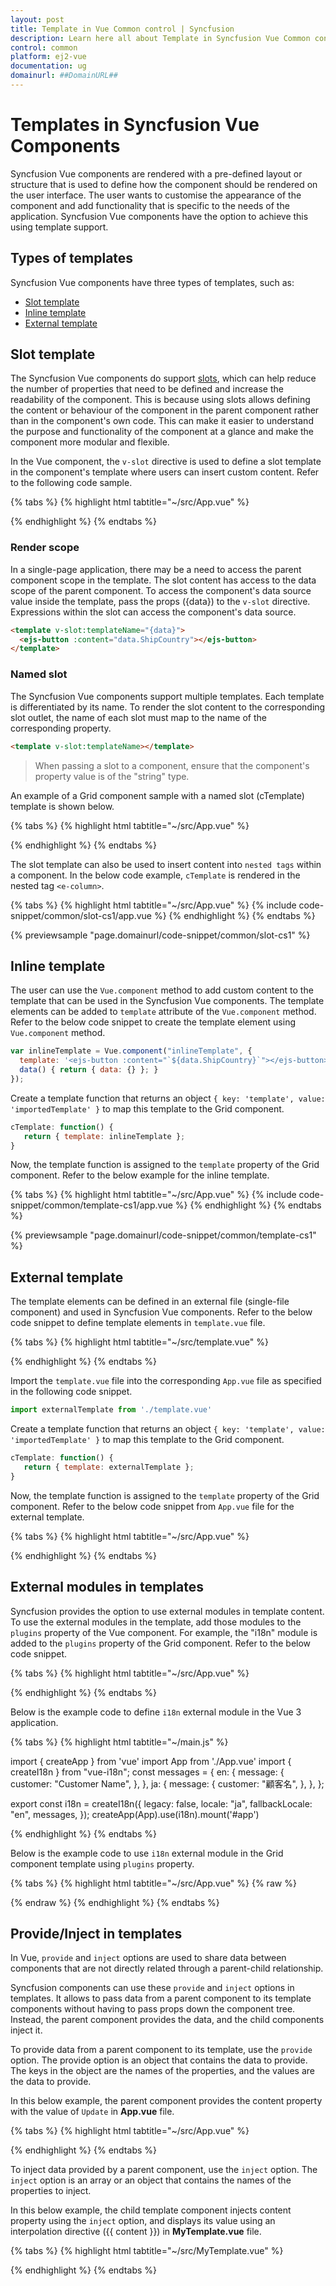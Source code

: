 ```yaml
---
layout: post
title: Template in Vue Common control | Syncfusion
description: Learn here all about Template in Syncfusion Vue Common control of Syncfusion Essential JS 2 and more.
control: common
platform: ej2-vue
documentation: ug
domainurl: ##DomainURL##
---
```


# Templates in Syncfusion Vue Components

Syncfusion Vue components are rendered with a pre-defined layout or structure that is used to define how the component should be rendered on the user interface. The user wants to customise the appearance of the component and add functionality that is specific to the needs of the application. Syncfusion Vue components have the option to achieve this using template support.

## Types of templates

Syncfusion Vue components have three types of templates, such as:

* [Slot template](#Slot-template)
* [Inline template](#Inline-template)
* [External template](#External-template)

## Slot template

The Syncfusion Vue components do support [slots](https://vuejs.org/guide/components/slots.html), which can help reduce the number of properties that need to be defined and increase the readability of the component. This is because using slots allows defining the content or behaviour of the component in the parent component rather than in the component's own code. This can make it easier to understand the purpose and functionality of the component at a glance and make the component more modular and flexible.

In the Vue component, the `v-slot` directive is used to define a slot template in the component's template where users can insert custom content. Refer to the following code sample.

{% tabs %}
{% highlight html tabtitle="~/src/App.vue" %}

<ejs-grid ref="grid" :dataSource="ds">
  <e-columns>
    <e-column field="OrderID" headerText="Order ID" width=120 textAlign="Right" />
    <e-column field="CustomerName" headerText="Customer Name" width=150 />
    <e-column field="ShipCountry" headerText="Ship Country" width=150 :template="'cTemplate'">
      <template v-slot:cTemplate>
        <ejs-button :content="ShipCountry"></ejs-button>
      </template>
    </e-column>
  </e-columns>
</ejs-grid>

{% endhighlight %}
{% endtabs %}

### Render scope

In a single-page application, there may be a need to access the parent component scope in the template. The slot content has access to the data scope of the parent component. To access the component's data source value inside the template, pass the props ({data}) to the `v-slot` directive. Expressions within the slot can access the component's data source.

```html
<template v-slot:templateName="{data}">
  <ejs-button :content="data.ShipCountry"></ejs-button>
</template>
```

### Named slot

The Syncfusion Vue components support multiple templates. Each template is differentiated by its name. To render the slot content to the corresponding slot outlet, the name of each slot must map to the name of the corresponding property. 

```html
<template v-slot:templateName></template>
```

> When passing a slot to a component, ensure that the component's property value is of the "string" type.

An example of a Grid component sample with a named slot (cTemplate) template is shown below.

{% tabs %}
{% highlight html tabtitle="~/src/App.vue" %}

<ejs-grid ref="grid" :dataSource="ds">
  <e-columns>
    <e-column field="OrderID" headerText="Order ID" width=120 textAlign="Right" />
    <e-column field="CustomerName" headerText="Customer Name" width=150 />
    <e-column field="ShipCountry" headerText="Ship Country" width=150 :template="'cTemplate'"/>
  </e-columns>
  <template v-slot:cTemplate="{data}">
    <ejs-button :content="data.ShipCountry"></ejs-button>
  </template>
</ejs-grid>

{% endhighlight %}
{% endtabs %}

The slot template can also be used to insert content into `nested tags` within a component. In the below code example, `cTemplate` is rendered in the nested tag `<e-column>`.

{% tabs %}
{% highlight html tabtitle="~/src/App.vue" %}
{% include code-snippet/common/slot-cs1/app.vue %}
{% endhighlight %}
{% endtabs %}
        
{% previewsample "page.domainurl/code-snippet/common/slot-cs1" %}

## Inline template

The user can use the `Vue.component` method to add custom content to the template that can be used in the Syncfusion Vue components. The template elements can be added to `template` attribute of the `Vue.component` method. Refer to the below code snippet to create the template element using `Vue.component` method.

```js
var inlineTemplate = Vue.component("inlineTemplate", {
  template: '<ejs-button :content="`${data.ShipCountry}`"></ejs-button>',
  data() { return { data: {} }; }
});
```

Create a template function that returns an object `{ key: 'template', value: 'importedTemplate' }` to map this template to the Grid component.

```js
cTemplate: function() {
   return { template: inlineTemplate };
}
```

Now, the template function is assigned to the `template` property of the Grid component. Refer to the below example for the inline template.

{% tabs %}
{% highlight html tabtitle="~/src/App.vue" %}
{% include code-snippet/common/template-cs1/app.vue %}
{% endhighlight %}
{% endtabs %}
        
{% previewsample "page.domainurl/code-snippet/common/template-cs1" %}

## External template

The template elements can be defined in an external file (single-file component) and used in Syncfusion Vue components. Refer to the below code snippet to define template elements in `template.vue` file.

{% tabs %}
{% highlight html tabtitle="~/src/template.vue" %}

<template>
  <div class="button">
    <ejs-button :content="`${data.ShipCountry}`"> </ejs-button>
  </div>
</template>

<script>
  import Vue from "vue";
  import { ButtonPlugin } from '@syncfusion/ej2-vue-buttons';
  Vue.use(ButtonPlugin);
  export default {
    data () { return { data: {} } }
  }
</script>

{% endhighlight %}
{% endtabs %}

Import the `template.vue` file into the corresponding `App.vue` file as specified in the following code snippet.

```js
import externalTemplate from './template.vue'
```

Create a template function that returns an object `{ key: 'template', value: 'importedTemplate' }` to map this template to the Grid component.

```js
cTemplate: function() {
   return { template: externalTemplate };
}
```

Now, the template function is assigned to the `template` property of the Grid component. Refer to the below code snippet from `App.vue` file for the external template.

{% tabs %}
{% highlight html tabtitle="~/src/App.vue" %}

<template>
  <div id="app">
      <ejs-grid ref="grid" :dataSource="ds">
        <e-columns>
            <e-column headerText='Ship Country' width='150' textAlign='Center' :template='cTemplate' />
            <e-column field="OrderID" headerText="Order ID" width=120 textAlign="Right" />
            <e-column field="CustomerName" headerText="Customer Name" width=150 />
        </e-columns>
      </ejs-grid>
  </div>
</template>
<script>
  import Vue from "vue";
  import { GridPlugin } from "@syncfusion/ej2-vue-grids";
  import externalTemplate from "./template.vue";
  Vue.use(GridPlugin);

  var empData = [
    { OrderID: 10248, ShipCountry: "France", CustomerName: "Paul Henriot" },
    { OrderID: 10249, ShipCountry: "Germany", CustomerName: "Karin Josephs" },
    { OrderID: 10250, ShipCountry: "Brazil", CustomerName: "Mario Pontes" },
    { OrderID: 10251, ShipCountry: "France", CustomerName: "Mary Saveley" }
  ];

  export default {
    name: 'App',
    data() {
      return {
        ds: empData,
        cTemplate: function() {
          return { template: externalTemplate };
        }
      };
    }
  };
</script>
<style>
  @import "../node_modules/@syncfusion/ej2-base/styles/material.css";
  @import "../node_modules/@syncfusion/ej2-buttons/styles/material.css";
  @import "../node_modules/@syncfusion/ej2-calendars/styles/material.css";
  @import "../node_modules/@syncfusion/ej2-dropdowns/styles/material.css";
  @import "../node_modules/@syncfusion/ej2-inputs/styles/material.css";
  @import "../node_modules/@syncfusion/ej2-navigations/styles/material.css";
  @import "../node_modules/@syncfusion/ej2-popups/styles/material.css";
  @import "../node_modules/@syncfusion/ej2-splitbuttons/styles/material.css";
  @import "../node_modules/@syncfusion/ej2-vue-grids/styles/material.css";
</style>

{% endhighlight %}
{% endtabs %}

## External modules in templates

Syncfusion provides the option to use external modules in template content. To use the external modules in the template, add those modules to the `plugins` property of the Vue component. For example, the "i18n" module is added to the `plugins` property of the Grid component. Refer to the below code snippet.

{% tabs %}
{% highlight html tabtitle="~/src/App.vue" %}

<template>
  <h3>Grid component</h3>
  <ejs-grid height='210px' :plugins="modules"></ejs-grid>
</template>

<script>
  import { GridPlugin } from "@syncfusion/ej2-vue-grids";

  export default {
    components: {
      "ejs-grid": GridComponent,
    },
    data() {
      return { modules: [i18n] };
    }
  };
</script>

{% endhighlight %}
{% endtabs %}

Below is the example code to define `i18n` external module in the Vue 3 application.

{% tabs %}
{% highlight html tabtitle="~/main.js" %}

import { createApp } from 'vue'
import App from './App.vue'
import { createI18n } from "vue-i18n";
const messages = {
  en: {
    message: {
      customer: "Customer Name",
    },
  },
  ja: {
    message: {
      customer: "顧客名",
    },
  },
};

export const i18n = createI18n({
  legacy: false,
  locale: "ja",
  fallbackLocale: "en",
  messages,
});
createApp(App).use(i18n).mount('#app')

{% endhighlight %}
{% endtabs %}

Below is the example code to use `i18n` external module in the Grid component template using `plugins` property.

{% tabs %}
{% highlight html tabtitle="~/src/App.vue" %}
{% raw %}

<template>
  <ejs-grid ref="grid" :dataSource="ds" :plugins="modules">
    <e-columns>
      <e-column field="OrderID" headerText="Order ID" width=120 textAlign="Right" />
      <e-column headerText='Customer Name' width=150 :template="'cTemplate'">
        <template v-slot:cTemplate={data}>
          <div>{{ $t("message.customer") }} - {{data.CustomerName}}</div>
        </template>
      </e-column>
    </e-columns>
  </ejs-grid>
</template>
<script>
  import { i18n } from "./main";
  import { GridComponent, ColumnsDirective, ColumnDirective} from "@syncfusion/ej2-vue-grids";
  var empData = [
    { OrderID: 10248, ShipCountry: "France", CustomerName: "Paul Henriot" },
    { OrderID: 10249, ShipCountry: "Germany", CustomerName: "Karin Josephs" },
    { OrderID: 10250, ShipCountry: "Brazil", CustomerName: "Mario Pontes" },
    { OrderID: 10251, ShipCountry: "France", CustomerName: "Mary Saveley" }
  ];
  export default {
    name: "App",
    components: {
      "ejs-grid": GridComponent,
      "e-columns": ColumnsDirective,
      "e-column": ColumnDirective,
    },
    data() {
      return {
        modules: [i18n],
        ds: empData,
      };
    },
  };
</script>
<style>
  @import "../node_modules/@syncfusion/ej2-base/styles/material.css";
  @import "../node_modules/@syncfusion/ej2-buttons/styles/material.css";
  @import "../node_modules/@syncfusion/ej2-calendars/styles/material.css";
  @import "../node_modules/@syncfusion/ej2-dropdowns/styles/material.css";
  @import "../node_modules/@syncfusion/ej2-inputs/styles/material.css";
  @import "../node_modules/@syncfusion/ej2-navigations/styles/material.css";
  @import "../node_modules/@syncfusion/ej2-popups/styles/material.css";
  @import "../node_modules/@syncfusion/ej2-splitbuttons/styles/material.css";
  @import "../node_modules/@syncfusion/ej2-vue-grids/styles/material.css";
</style>

{% endraw %}
{% endhighlight %}
{% endtabs %}

## Provide/Inject in templates

In Vue, `provide` and `inject` options are used to share data between components that are not directly related through a parent-child relationship.

Syncfusion components can use these `provide` and `inject` options in templates. It allows to pass data from a parent component to its template components without having to pass props down the component tree. Instead, the parent component provides the data, and the child components inject it.

To provide data from a parent component to its template, use the `provide` option. The provide option is an object that contains the data to provide. The keys in the object are the names of the properties, and the values are the data to provide.

In this below example, the parent component provides the content property with the value of `Update` in **App.vue** file.

{% tabs %}
{% highlight html tabtitle="~/src/App.vue" %}

<template>
  <div id="grid">
    <ejs-grid ref="grid" :dataSource="ds">
      <e-columns>
        <e-column field="OrderID" headerText="Order ID" width=120 textAlign="Right" />
        <e-column field="CustomerName" headerText="Customer Name" width=150 />
        <e-column field="ShipCountry" headerText="Ship Country" width=150 :template="'cTemplate'">
          <template v-slot:cTemplate={data}>
            <div>{{data.ShipCountry}} <MyTemplate /></div>
          </template>
        </e-column>
      </e-columns>
    </ejs-grid>
  </div>
</template>
<script>
  import Vue from 'vue';
  import { GridPlugin } from "@syncfusion/ej2-vue-grids";
  import MyTemplate from "./MyTemplate.vue";
  Vue.use(GridPlugin);

  var empData = [
    { OrderID: 10248, ShipCountry: "France", CustomerName: "Paul Henriot" },
    { OrderID: 10249, ShipCountry: "Germany", CustomerName: "Karin Josephs" },
    { OrderID: 10250, ShipCountry: "Brazil", CustomerName: "Mario Pontes" },
    { OrderID: 10251, ShipCountry: "France", CustomerName: "Mary Saveley" }
  ];

  export default {
    components: {
      MyTemplate
    },
    data () { 
      return { 
        ds: empData 
      } 
    },
    provide: { content: 'Update' }
  }
</script>

{% endhighlight %}
{% endtabs %}

To inject data provided by a parent component, use the `inject` option. The `inject` option is an array or an object that contains the names of the properties to inject.

In this below example, the child template component injects content property using the `inject` option, and displays its value using an interpolation directive ({{ content }}) in **MyTemplate.vue** file.

{% tabs %}
{% highlight html tabtitle="~/src/MyTemplate.vue" %}

<template>
  <ejs-button>{{ content }}</ejs-button>
</template>
<script>
  import Vue from 'vue';
  import { ButtonPlugin } from '@syncfusion/ej2-vue-buttons';
  Vue.use(ButtonPlugin);

  export default {
    name: 'MyTemplate',
    data () { 
      return {} 
    },
    inject: ['content']
  }
</script>

{% endhighlight %}
{% endtabs %}